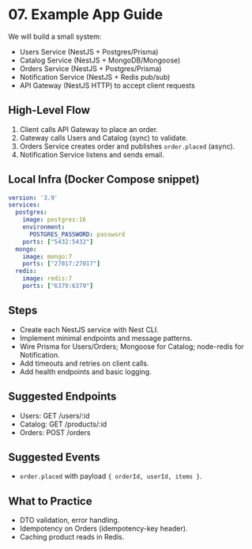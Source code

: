 # 07. Example App Guide

We will build a small system:
- Users Service (NestJS + Postgres/Prisma)
- Catalog Service (NestJS + MongoDB/Mongoose)
- Orders Service (NestJS + Postgres/Prisma)
- Notification Service (NestJS + Redis pub/sub)
- API Gateway (NestJS HTTP) to accept client requests

## High-Level Flow
1) Client calls API Gateway to place an order.
2) Gateway calls Users and Catalog (sync) to validate.
3) Orders Service creates order and publishes `order.placed` (async).
4) Notification Service listens and sends email.

## Local Infra (Docker Compose snippet)
```yaml
version: '3.9'
services:
  postgres:
    image: postgres:16
    environment:
      POSTGRES_PASSWORD: password
    ports: ["5432:5432"]
  mongo:
    image: mongo:7
    ports: ["27017:27017"]
  redis:
    image: redis:7
    ports: ["6379:6379"]
```

## Steps
- Create each NestJS service with Nest CLI.
- Implement minimal endpoints and message patterns.
- Wire Prisma for Users/Orders; Mongoose for Catalog; node-redis for Notification.
- Add timeouts and retries on client calls.
- Add health endpoints and basic logging.

## Suggested Endpoints
- Users: GET /users/:id
- Catalog: GET /products/:id
- Orders: POST /orders

## Suggested Events
- `order.placed` with payload `{ orderId, userId, items }`.

## What to Practice
- DTO validation, error handling.
- Idempotency on Orders (idempotency-key header).
- Caching product reads in Redis.

